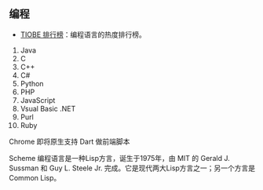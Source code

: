## 编程

* [TIOBE 排行榜](https://www.tiobe.com/tiobe-index/)：编程语言的热度排行榜。

1. Java
2. C
3. C++
4. C#
5. Python
6. PHP
7. JavaScript
8. Vsual Basic .NET
9. Purl
10. Ruby


Chrome 即将原生支持 Dart 做前端脚本

Scheme 编程语言是一种Lisp方言，诞生于1975年，由 MIT 的 Gerald J. Sussman 和 Guy L. Steele Jr. 完成。它是现代两大Lisp方言之一；另一个方言是Common Lisp。
